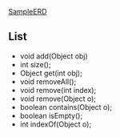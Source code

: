 [SampleERD](https://www.lucidchart.com/invitations/accept/8d98fe70-70aa-4df2-a45a-925e2675d413)

## List

- void add(Object obj)
- int size();
- Object get(int obj);
- void removeAll();
- void remove(int index);
- void remove(Object o);
- boolean contains(Object o);
- boolean isEmpty();
- int indexOf(Object o);